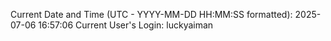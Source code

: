 Current Date and Time (UTC - YYYY-MM-DD HH:MM:SS formatted): 2025-07-06 16:57:06
Current User's Login: luckyaiman
